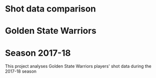 # Shot data comparison
# Golden State Warriors
# Season 2017-18

This project analyses Golden State Warriors
players' shot data during the 2017-18 season
